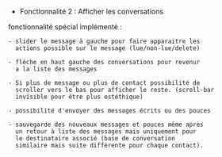 - Fonctionnalité 2 : Afficher les conversations

fonctionnalité spécial implémenté :

	- slider le message à gauche pour faire apparaitre les
	  actions possible sur le message (lue/non-lue/delete)

	- flèche en haut gauche des conversations pour revenur
	  a la liste des messages
	
	- Si plus de message ou plus de contact possibilité de
	  scroller vers le bas pour afficher le reste. (scroll-bar
	  invisible pour être plus estéthique)

	- possibilité d'envoyer des messages écrits ou des pouces

	- sauvegarde des nouveaux messages et pouces même après
	  un retour à liste des messages mais uniquement pour
	  le destinataire associé (base de conversation 
	  similaire mais suite différente pour chaque contact).
